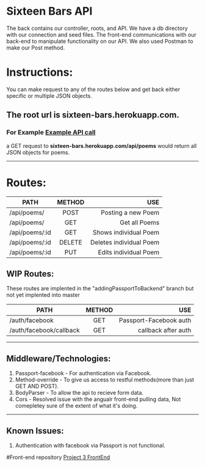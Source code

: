 # Sixteen Bars API
The back contains our controller, roots, and API. We have a db directory with our connection and seed files. The front-end communications with our back-end to manipulate functionality on our API. We also used Postman to make our Post method.

# Instructions:
You can make request to any of the routes below and get back either specific or multiple JSON objects.

## The root url is sixteen-bars.herokuapp.com.

### For Example [Example API call](https://sixteen-bars.herokuapp.com/api/poems)
 a GET request to __sixteen-bars.herokuapp.com/api/poems__ would return all JSON objects for poems.

---
# Routes:
| PATH          |  METHOD | USE                    |
| ------------- |:-------:| ----------------------:|
| /api/poems/   | POST    | Posting a new Poem     |
| /api/poems/   | GET     | Get all Poems          |
| /api/poems/:id| GET     | Shows individual Poem  |
| /api/poems/:id| DELETE  | Deletes individual Poem|
| /api/poems/:id| PUT     | Edits individual Poem  |

## WIP Routes:
These routes are implented in the "addingPassportToBackend" branch but not yet implented into master

| PATH                   | METHOD | USE                     |
| ---------------------- |:------:| -----------------------:|
| /auth/facebook         | GET    | Passport-Facebook auth  |
| /auth/facebook/callback| GET    | callback after auth     |

---

## Middleware/Technologies:
1. Passport-facebook - For authentication via Facebook.
2. Method-override - To give us access to restful methods(more than just GET AND POST).
3. BodyParser - To allow the api to recieve form data.
4. Cors - Resolved issue with the angualr front-end pulling data, Not comepletey sure of the extent of what it's doing.

---

## Known Issues:

1. Authentication with facebook via Passport is not functional.




#Front-end repository
[Project 3 FrontEnd](https://github.com/ahnuce/16barsFrontEnd)
